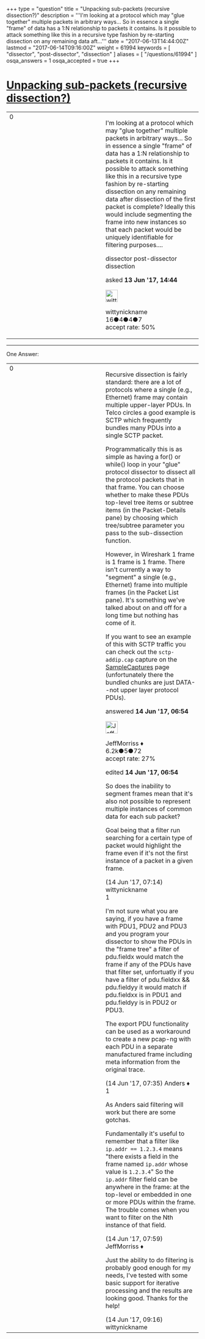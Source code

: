 +++
type = "question"
title = "Unpacking sub-packets (recursive dissection?)"
description = '''I&#x27;m looking at a protocol which may &quot;glue together&quot; multiple packets in arbitrary ways... So in essence a single &quot;frame&quot; of data has a 1:N relationship to packets it contains. Is it possible to attack something like this in a recursive type fashion by re-starting dissection on any remaining data aft...'''
date = "2017-06-13T14:44:00Z"
lastmod = "2017-06-14T09:16:00Z"
weight = 61994
keywords = [ "dissector", "post-dissector", "dissection" ]
aliases = [ "/questions/61994" ]
osqa_answers = 1
osqa_accepted = true
+++

<div class="headNormal">

# [Unpacking sub-packets (recursive dissection?)](/questions/61994/unpacking-sub-packets-recursive-dissection)

</div>

<div id="main-body">

<div id="askform">

<table id="question-table" style="width:100%;"><colgroup><col style="width: 50%" /><col style="width: 50%" /></colgroup><tbody><tr class="odd"><td style="width: 30px; vertical-align: top"><div class="vote-buttons"><span id="post-61994-upvote" class="ajax-command post-vote up" rel="nofollow" title="I like this post (click again to cancel)"> </span><div id="post-61994-score" class="post-score" title="current number of votes">0</div><span id="post-61994-downvote" class="ajax-command post-vote down" rel="nofollow" title="I dont like this post (click again to cancel)"> </span> <span id="favorite-mark" class="ajax-command favorite-mark" rel="nofollow" title="mark/unmark this question as favorite (click again to cancel)"> </span><div id="favorite-count" class="favorite-count"></div></div></td><td><div id="item-right"><div class="question-body"><p>I'm looking at a protocol which may "glue together" multiple packets in arbitrary ways... So in essence a single "frame" of data has a 1:N relationship to packets it contains. Is it possible to attack something like this in a recursive type fashion by re-starting dissection on any remaining data after dissection of the first packet is complete? Ideally this would include segmenting the frame into new instances so that each packet would be uniquely identifiable for filtering purposes....</p></div><div id="question-tags" class="tags-container tags"><span class="post-tag tag-link-dissector" rel="tag" title="see questions tagged &#39;dissector&#39;">dissector</span> <span class="post-tag tag-link-post-dissector" rel="tag" title="see questions tagged &#39;post-dissector&#39;">post-dissector</span> <span class="post-tag tag-link-dissection" rel="tag" title="see questions tagged &#39;dissection&#39;">dissection</span></div><div id="question-controls" class="post-controls"></div><div class="post-update-info-container"><div class="post-update-info post-update-info-user"><p>asked <strong>13 Jun '17, 14:44</strong></p><img src="https://secure.gravatar.com/avatar/f5a6a32440657fdf63b9db18f3922c70?s=32&amp;d=identicon&amp;r=g" class="gravatar" width="32" height="32" alt="wittynickname&#39;s gravatar image" /><p><span>wittynickname</span><br />
<span class="score" title="16 reputation points">16</span><span title="4 badges"><span class="badge1">●</span><span class="badgecount">4</span></span><span title="4 badges"><span class="silver">●</span><span class="badgecount">4</span></span><span title="7 badges"><span class="bronze">●</span><span class="badgecount">7</span></span><br />
<span class="accept_rate" title="Rate of the user&#39;s accepted answers">accept rate:</span> <span title="wittynickname has one accepted answer">50%</span></p></div></div><div id="comments-container-61994" class="comments-container"></div><div id="comment-tools-61994" class="comment-tools"></div><div class="clear"></div><div id="comment-61994-form-container" class="comment-form-container"></div><div class="clear"></div></div></td></tr></tbody></table>

------------------------------------------------------------------------

<div class="tabBar">

<span id="sort-top"></span>

<div class="headQuestions">

One Answer:

</div>

</div>

<span id="62011"></span>

<div id="answer-container-62011" class="answer accepted-answer">

<table style="width:100%;"><colgroup><col style="width: 50%" /><col style="width: 50%" /></colgroup><tbody><tr class="odd"><td style="width: 30px; vertical-align: top"><div class="vote-buttons"><span id="post-62011-upvote" class="ajax-command post-vote up" rel="nofollow" title="I like this post (click again to cancel)"> </span><div id="post-62011-score" class="post-score" title="current number of votes">0</div><span id="post-62011-downvote" class="ajax-command post-vote down" rel="nofollow" title="I dont like this post (click again to cancel)"> </span> <span class="accept-answer on" rel="nofollow" title="wittynickname has selected this answer as the correct answer"> </span></div></td><td><div class="item-right"><div class="answer-body"><p>Recursive dissection is fairly standard: there are a lot of protocols where a single (e.g., Ethernet) frame may contain multiple upper-layer PDUs. In Telco circles a good example is SCTP which frequently bundles many PDUs into a single SCTP packet.</p><p>Programmatically this is as simple as having a for() or while() loop in your "glue" protocol dissector to dissect all the protocol packets that in that frame. You can choose whether to make these PDUs top-level tree items or subtree items (in the Packet-Details pane) by choosing which tree/subtree parameter you pass to the sub-dissection function.</p><p>However, in Wireshark 1 frame is 1 frame is 1 frame. There isn't currently a way to "segment" a single (e.g., Ethernet) frame into multiple frames (in the Packet List pane). It's something we've talked about on and off for a long time but nothing has come of it.</p><p>If you want to see an example of this with SCTP traffic you can check out the <code>sctp-addip.cap</code> capture on the <a href="https://wiki.wireshark.org/SampleCaptures">SampleCaptures</a> page (unfortunately there the bundled chunks are just DATA--not upper layer protocol PDUs).</p></div><div class="answer-controls post-controls"></div><div class="post-update-info-container"><div class="post-update-info post-update-info-user"><p>answered <strong>14 Jun '17, 06:54</strong></p><img src="https://secure.gravatar.com/avatar/e0564001bb7deb960d5d9d9c1e0ba074?s=32&amp;d=identicon&amp;r=g" class="gravatar" width="32" height="32" alt="JeffMorriss&#39;s gravatar image" /><p><span>JeffMorriss ♦</span><br />
<span class="score" title="6219 reputation points"><span>6.2k</span></span><span title="5 badges"><span class="silver">●</span><span class="badgecount">5</span></span><span title="72 badges"><span class="bronze">●</span><span class="badgecount">72</span></span><br />
<span class="accept_rate" title="Rate of the user&#39;s accepted answers">accept rate:</span> <span title="JeffMorriss has 103 accepted answers">27%</span></p></div><div class="post-update-info post-update-info-edited"><p><span> edited <strong>14 Jun '17, 06:54</strong> </span></p></div></div><div id="comments-container-62011" class="comments-container"><span id="62015"></span><div id="comment-62015" class="comment"><div id="post-62015-score" class="comment-score"></div><div class="comment-text"><p>So does the inability to segment frames mean that it's also not possible to represent multiple instances of common data for each sub packet?</p><p>Goal being that a filter run searching for a certain type of packet would highlight the frame even if it's not the first instance of a packet in a given frame.</p></div><div id="comment-62015-info" class="comment-info"><span class="comment-age">(14 Jun '17, 07:14)</span> <span class="comment-user userinfo">wittynickname</span></div></div><span id="62017"></span><div id="comment-62017" class="comment"><div id="post-62017-score" class="comment-score">1</div><div class="comment-text"><p>I'm not sure what you are saying, if you have a frame with PDU1, PDU2 and PDU3 and you program your dissector to show the PDUs in the "frame tree" a filter of pdu.fieldx would match the frame if any of the PDUs have that filter set, unfortuatly if you have a filter of pdu.fieldxx &amp;&amp; pdu.fieldyy it would match if pdu.fieldxx is in PDU1 and pdu.fieldyy is in PDU2 or PDU3.</p><p>The export PDU functionality can be used as a workaround to create a new pcap-ng with each PDU in a separate manufactured frame including meta information from the original trace.</p></div><div id="comment-62017-info" class="comment-info"><span class="comment-age">(14 Jun '17, 07:35)</span> <span class="comment-user userinfo">Anders ♦</span></div></div><span id="62018"></span><div id="comment-62018" class="comment"><div id="post-62018-score" class="comment-score">1</div><div class="comment-text"><p>As Anders said filtering will work but there are some gotchas.</p><p>Fundamentally it's useful to remember that a filter like <code>ip.addr == 1.2.3.4</code> means "there exists a field in the frame named <code>ip.addr</code> whose value is <code>1.2.3.4</code>" So the <code>ip.addr</code> filter field can be anywhere in the frame: at the top-level or embedded in one or more PDUs within the frame. The trouble comes when you want to filter on the Nth instance of that field.</p></div><div id="comment-62018-info" class="comment-info"><span class="comment-age">(14 Jun '17, 07:59)</span> <span class="comment-user userinfo">JeffMorriss ♦</span></div></div><span id="62020"></span><div id="comment-62020" class="comment"><div id="post-62020-score" class="comment-score"></div><div class="comment-text"><p>Just the ability to do filtering is probably good enough for my needs, I've tested with some basic support for iterative processing and the results are looking good. Thanks for the help!</p></div><div id="comment-62020-info" class="comment-info"><span class="comment-age">(14 Jun '17, 09:16)</span> <span class="comment-user userinfo">wittynickname</span></div></div></div><div id="comment-tools-62011" class="comment-tools"></div><div class="clear"></div><div id="comment-62011-form-container" class="comment-form-container"></div><div class="clear"></div></div></td></tr></tbody></table>

</div>

<div class="paginator-container-left">

</div>

</div>

</div>


